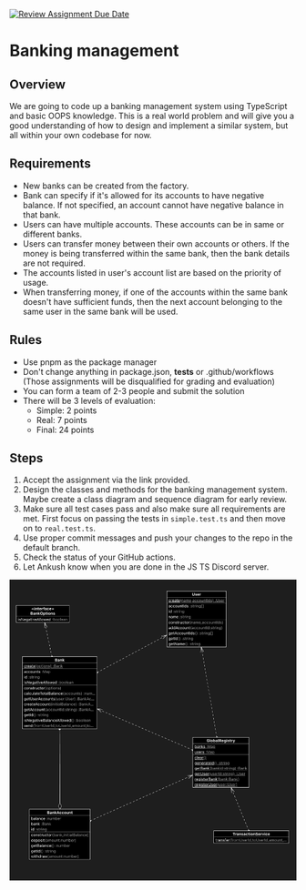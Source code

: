 [![Review Assignment Due Date](https://classroom.github.com/assets/deadline-readme-button-22041afd0340ce965d47ae6ef1cefeee28c7c493a6346c4f15d667ab976d596c.svg)](https://classroom.github.com/a/W3nV4mdD)
# Banking management

## Overview

We are going to code up a banking management system using TypeScript and basic OOPS knowledge. This is a real world problem and will give you a good understanding of how to design and implement a similar system, but all within your own codebase for now.

## Requirements

- New banks can be created from the factory.
- Bank can specify if it's allowed for its accounts to have negative balance. If not specified, an account cannot have negative balance in that bank.
- Users can have multiple accounts. These accounts can be in same or different banks.
- Users can transfer money between their own accounts or others. If the money is being transferred within the same bank, then the bank details are not required.
- The accounts listed in user's account list are based on the priority of usage.
- When transferring money, if one of the accounts within the same bank doesn't have sufficient funds, then the next account belonging to the same user in the same bank will be used.

## Rules

- Use pnpm as the package manager
- Don't change anything in package.json, __tests__ or .github/workflows (Those assignments will be disqualified for grading and evaluation)
- You can form a team of 2-3 people and submit the solution
- There will be 3 levels of evaluation:
  - Simple: 2 points
  - Real: 7 points
  - Final: 24 points

## Steps

1. Accept the assignment via the link provided.
2. Design the classes and methods for the banking management system. Maybe create a class diagram and sequence diagram for early review.
3. Make sure all test cases pass and also make sure all requirements are met. First focus on passing the tests in `simple.test.ts` and then move on to `real.test.ts`.
4. Use proper commit messages and push your changes to the repo in the default branch.
5. Check the status of your GitHub actions.
6. Let Ankush know when you are done in the JS TS Discord server.


![screenshot](src_diagram.png)
